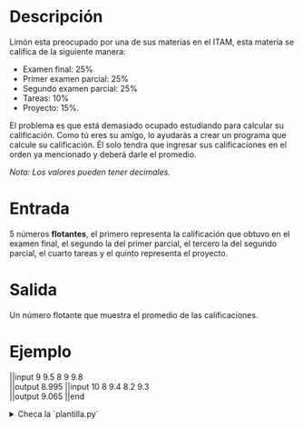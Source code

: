 # Descripción

Limón esta preocupado por una de sus materias en el ITAM, esta materia se califica de la siguiente manera: 

+ Examen final: 25% 
+ Primer examen parcial: 25%
+ Segundo examen parcial: 25%
+ Tareas: 10%
+ Proyecto: 15%. 

El problema es que está demasiado ocupado estudiando para calcular su calificación. Como tú eres su amigo, lo ayudarás a crear un programa que calcule su calificación. Él solo tendra que ingresar sus calificaciones en el orden ya mencionado y deberá darle el promedio.

_Nota: Los valores pueden tener decimales._

# Entrada

5 números **flotantes**, el primero representa la calificación que obtuvo en el examen final, el segundo la del primer parcial, el tercero la del segundo parcial, el cuarto tareas y el quinto representa el proyecto.

# Salida

Un número flotante que muestra el promedio de las calificaciones.

# Ejemplo


||input
9
9.5
8
9
9.8         
||output
8.995
||input
10
8
9.4
8.2
9.3         
||output
9.065
||end

<details><summary>Checa la `plantilla.py`</summary>

{{plantilla.py}}

</details>
